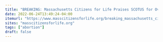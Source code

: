 ```yaml
---
title: "BREAKING: Massachusetts Citizens for Life Praises SCOTUS for Overturning of Roe v. Wade"
date: 2022-06-24T13:49:24-04:00
itemurl: "https://www.masscitizensforlife.org/breaking_massachusetts_citizens_for_life_praises_scotus_for_overturning_of_roe_v_wade_but_there_is_still_work_to_do"
sites: "masscitizensforlife.org"
tags: ["abortion"]
draft: false
---
```


